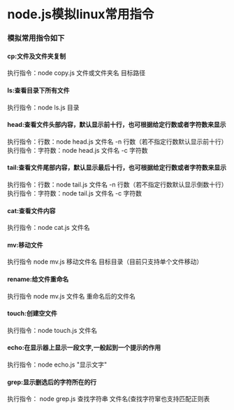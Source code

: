 # node.js模拟linux常用指令  
### 模拟常用指令如下  
#### cp:文件及文件夹复制  
执行指令：node copy.js 文件或文件夹名 目标路径
#### ls:查看目录下所有文件  
执行指令：node ls.js 目录
#### head:查看文件头部内容，默认显示前十行，也可根据给定行数或者字符数来显示  
执行指令：行数：node head.js 文件名 -n 行数（若不指定行数默认显示前十行）  
执行指令：字符数：node head.js 文件名 -c 字符数  
#### tail:查看文件尾部内容，默认显示最后十行，也可根据给定行数或者字符数来显示  
执行指令：行数：node tail.js 文件名 -n 行数（若不指定行数默认显示倒数十行）  
执行指令：字符数：node tail.js 文件名 -c 字符数  
#### cat:查看文件内容  
执行指令：node cat.js 文件名
#### mv:移动文件  
执行指令 node mv.js 移动文件名 目标目录（目前只支持单个文件移动）
#### rename:给文件重命名  
执行指令 node mv.js 文件名 重命名后的文件名
#### touch:创建空文件  
执行指令：node touch.js 文件名
#### echo:在显示器上显示一段文字,一般起到一个提示的作用  
执行指令：node echo.js "显示文字"
#### grep:显示删选后的字符所在的行  
执行指令： node grep.js 查找字符串 文件名(查找字符窜也支持匹配正则表
